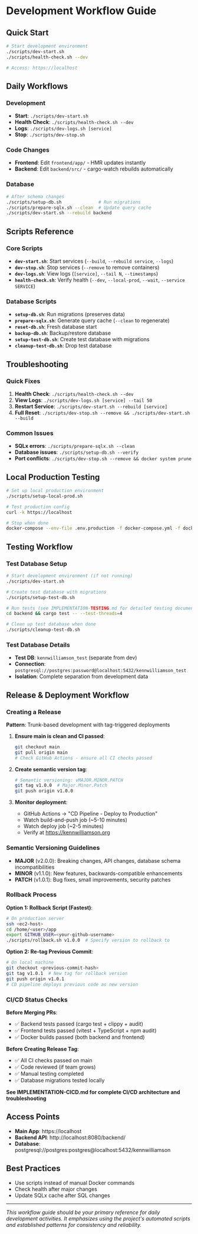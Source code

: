 # Development Workflow Guide

## Quick Start

```bash
# Start development environment
./scripts/dev-start.sh
./scripts/health-check.sh --dev

# Access: https://localhost
```

## Daily Workflows

### Development
- **Start**: `./scripts/dev-start.sh`
- **Health Check**: `./scripts/health-check.sh --dev`
- **Logs**: `./scripts/dev-logs.sh [service]`
- **Stop**: `./scripts/dev-stop.sh`

### Code Changes
- **Frontend**: Edit `frontend/app/` - HMR updates instantly
- **Backend**: Edit `backend/src/` - cargo-watch rebuilds automatically

### Database
```bash
# After schema changes
./scripts/setup-db.sh              # Run migrations
./scripts/prepare-sqlx.sh --clean  # Update query cache
./scripts/dev-start.sh --rebuild backend
```

## Scripts Reference

### Core Scripts
- **`dev-start.sh`**: Start services (`--build`, `--rebuild service`, `--logs`)
- **`dev-stop.sh`**: Stop services (`--remove` to remove containers)
- **`dev-logs.sh`**: View logs (`[service]`, `--tail N`, `--timestamps`)
- **`health-check.sh`**: Verify health (`--dev`, `--local-prod`, `--wait`, `--service SERVICE`)

### Database Scripts
- **`setup-db.sh`**: Run migrations (preserves data)
- **`prepare-sqlx.sh`**: Generate query cache (`--clean` to regenerate)
- **`reset-db.sh`**: Fresh database start
- **`backup-db.sh`**: Backup/restore database
- **`setup-test-db.sh`**: Create test database with migrations
- **`cleanup-test-db.sh`**: Drop test database

## Troubleshooting

### Quick Fixes
1. **Health Check**: `./scripts/health-check.sh --dev`
2. **View Logs**: `./scripts/dev-logs.sh [service] --tail 50`
3. **Restart Service**: `./scripts/dev-start.sh --rebuild [service]`
4. **Full Reset**: `./scripts/dev-stop.sh --remove && ./scripts/dev-start.sh --build`

### Common Issues
- **SQLx errors**: `./scripts/prepare-sqlx.sh --clean`
- **Database issues**: `./scripts/setup-db.sh --verify`
- **Port conflicts**: `./scripts/dev-stop.sh --remove && docker system prune`

## Local Production Testing

```bash
# Set up local production environment
./scripts/setup-local-prod.sh

# Test production config
curl -k https://localhost

# Stop when done
docker-compose --env-file .env.production -f docker-compose.yml -f docker-compose.local-prod.yml down
```

## Testing Workflow

### Test Database Setup
```bash
# Start development environment (if not running)
./scripts/dev-start.sh

# Create test database with migrations
./scripts/setup-test-db.sh

# Run tests (see IMPLEMENTATION-TESTING.md for detailed testing documentation)
cd backend && cargo test -- --test-threads=4

# Clean up test database when done
./scripts/cleanup-test-db.sh
```

### Test Database Details
- **Test DB**: `kennwilliamson_test` (separate from dev)
- **Connection**: `postgresql://postgres:password@localhost:5432/kennwilliamson_test`
- **Isolation**: Complete separation from development data

## Release & Deployment Workflow

### Creating a Release

**Pattern**: Trunk-based development with tag-triggered deployments

1. **Ensure main is clean and CI passed**:
   ```bash
   git checkout main
   git pull origin main
   # Check GitHub Actions - ensure all CI checks passed
   ```

2. **Create semantic version tag**:
   ```bash
   # Semantic versioning: vMAJOR.MINOR.PATCH
   git tag v1.0.0  # Major.Minor.Patch
   git push origin v1.0.0
   ```

3. **Monitor deployment**:
   - GitHub Actions → "CD Pipeline - Deploy to Production"
   - Watch build-and-push job (~5-10 minutes)
   - Watch deploy job (~2-5 minutes)
   - Verify at https://kennwilliamson.org

### Semantic Versioning Guidelines

- **MAJOR** (v2.0.0): Breaking changes, API changes, database schema incompatibilities
- **MINOR** (v1.1.0): New features, backwards-compatible enhancements
- **PATCH** (v1.0.1): Bug fixes, small improvements, security patches

### Rollback Process

**Option 1: Rollback Script (Fastest)**:
```bash
# On production server
ssh <ec2-host>
cd /home/<user>/app
export GITHUB_USER=<your-github-username>
./scripts/rollback.sh v1.0.0  # Specify version to rollback to
```

**Option 2: Re-tag Previous Commit**:
```bash
# On local machine
git checkout <previous-commit-hash>
git tag v1.0.1  # New tag for rollback version
git push origin v1.0.1
# CD pipeline deploys previous code as new version
```

### CI/CD Status Checks

**Before Merging PRs**:
- ✅ Backend tests passed (cargo test + clippy + audit)
- ✅ Frontend tests passed (vitest + TypeScript + npm audit)
- ✅ Docker builds passed (both backend and frontend)

**Before Creating Release Tag**:
- ✅ All CI checks passed on main
- ✅ Code reviewed (if team grows)
- ✅ Manual testing completed
- ✅ Database migrations tested locally

**See IMPLEMENTATION-CICD.md for complete CI/CD architecture and troubleshooting**

## Access Points
- **Main App**: https://localhost
- **Backend API**: http://localhost:8080/backend/
- **Database**: postgresql://postgres:postgres@localhost:5432/kennwilliamson

## Best Practices
- Use scripts instead of manual Docker commands
- Check health after major changes
- Update SQLx cache after SQL changes
---

*This workflow guide should be your primary reference for daily development activities. It emphasizes using the project's automated scripts and established patterns for consistency and reliability.*